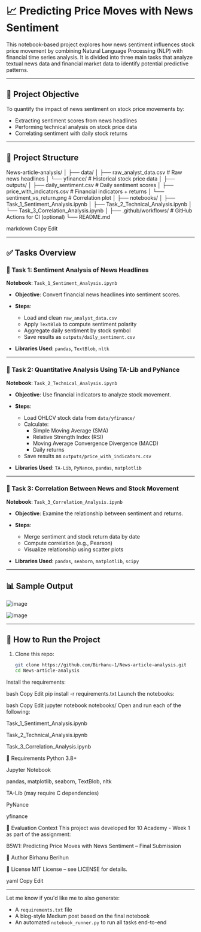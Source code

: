 # 📈 Predicting Price Moves with News Sentiment

This notebook-based project explores how news sentiment influences stock price movement by combining Natural Language Processing (NLP) with financial time series analysis. It is divided into three main tasks that analyze textual news data and financial market data to identify potential predictive patterns.

---

## 🧠 Project Objective

To quantify the impact of news sentiment on stock price movements by:
- Extracting sentiment scores from news headlines
- Performing technical analysis on stock price data
- Correlating sentiment with daily stock returns

---

## 📁 Project Structure

News-article-analysis/
│
├── data/
│ ├── raw_analyst_data.csv # Raw news headlines
│ └── yfinance/ # Historical stock price data
│
├── outputs/
│ ├── daily_sentiment.csv # Daily sentiment scores
│ ├── price_with_indicators.csv # Financial indicators + returns
│ └── sentiment_vs_return.png # Correlation plot
│
├── notebooks/
│ ├── Task_1_Sentiment_Analysis.ipynb
│ ├── Task_2_Technical_Analysis.ipynb
│ └── Task_3_Correlation_Analysis.ipynb
│
├── .github/workflows/ # GitHub Actions for CI (optional)
└── README.md

markdown
Copy
Edit

---

## ✅ Tasks Overview

### 🔹 Task 1: Sentiment Analysis of News Headlines

**Notebook**: `Task_1_Sentiment_Analysis.ipynb`

- **Objective**: Convert financial news headlines into sentiment scores.
- **Steps**:
  - Load and clean `raw_analyst_data.csv`
  - Apply `TextBlob` to compute sentiment polarity
  - Aggregate daily sentiment by stock symbol
  - Save results as `outputs/daily_sentiment.csv`

- **Libraries Used**: `pandas`, `TextBlob`, `nltk`

---

### 🔹 Task 2: Quantitative Analysis Using TA-Lib and PyNance

**Notebook**: `Task_2_Technical_Analysis.ipynb`

- **Objective**: Use financial indicators to analyze stock movement.
- **Steps**:
  - Load OHLCV stock data from `data/yfinance/`
  - Calculate:
    - Simple Moving Average (SMA)
    - Relative Strength Index (RSI)
    - Moving Average Convergence Divergence (MACD)
    - Daily returns
  - Save results as `outputs/price_with_indicators.csv`

- **Libraries Used**: `TA-Lib`, `PyNance`, `pandas`, `matplotlib`

---

### 🔹 Task 3: Correlation Between News and Stock Movement

**Notebook**: `Task_3_Correlation_Analysis.ipynb`

- **Objective**: Examine the relationship between sentiment and returns.
- **Steps**:
  - Merge sentiment and stock return data by date
  - Compute correlation (e.g., Pearson)
  - Visualize relationship using scatter plots

- **Libraries Used**: `pandas`, `seaborn`, `matplotlib`, `scipy`

---

## 📊 Sample Output

![image](https://github.com/user-attachments/assets/443ca0a2-bc12-4d97-bcc8-f36764b1757f)


![image](https://github.com/user-attachments/assets/bbfff7d3-decc-4016-8da6-3b39a901806d)

---

## 🚀 How to Run the Project

1. Clone this repo:
   ```bash
   git clone https://github.com/Birhanu-1/News-article-analysis.git
   cd News-article-analysis
Install the requirements:

bash
Copy
Edit
pip install -r requirements.txt
Launch the notebooks:

bash
Copy
Edit
jupyter notebook notebooks/
Open and run each of the following:

Task_1_Sentiment_Analysis.ipynb

Task_2_Technical_Analysis.ipynb

Task_3_Correlation_Analysis.ipynb

📌 Requirements
Python 3.8+

Jupyter Notebook

pandas, matplotlib, seaborn, TextBlob, nltk

TA-Lib (may require C dependencies)

PyNance

yfinance

🧪 Evaluation Context
This project was developed for 10 Academy - Week 1 as part of the assignment:

B5W1: Predicting Price Moves with News Sentiment – Final Submission

👤 Author
Birhanu Berihun

📄 License
MIT License – see LICENSE for details.

yaml
Copy
Edit

---

Let me know if you'd like me to also generate:
- A `requirements.txt` file
- A blog-style Medium post based on the final notebook
- An automated `notebook_runner.py` to run all tasks end-to-end







